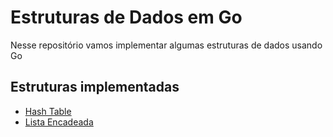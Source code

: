 # Estruturas de Dados em Go

Nesse repositório vamos implementar algumas estruturas de dados usando Go

## Estruturas implementadas

* [Hash Table](hash-table)
* [Lista Encadeada](linked-list)